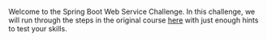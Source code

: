 Welcome to the Spring Boot Web Service Challenge.  In this challenge, we will run through the steps in the original course [here](https://katacoda.com/ng-dloring/courses/java-ms/java-2) with just enough hints to test your skills.
